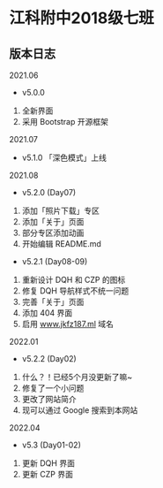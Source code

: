 # 江科附中2018级七班
## 版本日志

2021.06
- v5.0.0 
1. 全新界面 
2. 采用 Bootstrap 开源框架

2021.07 
- v5.1.0 「深色模式」上线 

2021.08 
- v5.2.0 (Day07)
1. 添加「照片下载」专区
2. 添加「关于」页面
3. 部分专区添加动画
4. 开始编辑 README.md
- v5.2.1 (Day08-09) 
1. 重新设计 DQH 和 CZP 的图标
2. 修复 DQH 导航样式不统一问题
3. 完善「关于」页面
4. 添加 404 界面
5. 启用 www.jkfz187.ml 域名

2022.01
- v5.2.2 (Day02)
1. 什么？！已经5个月没更新了嘛~
2. 修复了一个小问题
3. 更改了网站简介
4. 现可以通过 Google 搜索到本网站

2022.04
- v5.3 (Day01-02)
1. 更新 DQH 界面
2. 更新 CZP 界面
